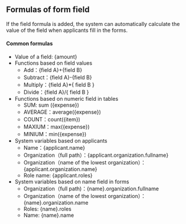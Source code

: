 ## Formulas of form field
If the field formula is added, the system can automatically calculate the value of the field when applicants fill in the forms.
#### Common formulas
- Value of a field: {amount}
- Functions based on field values
  - Add：{field A}+{field B}
  - Subtract：{field A}-{field B}
  - Multiply：{field A}*{ field B }
  - Divide：{field A}/{ field B }
- Functions based on numeric field in tables
  - SUM: sum ({expense})
  - AVERAGE：average({expense})
  - COUNT：count({item})
  - MAXIUM：max({expense})
  - MINIUM：min({expense})
- System variables based on applicants
  - Name：{applicant.name}
  - Organization（full path）：{applicant.organization.fullname}
  - Organization（name of the lowest organization）：{applicant.organization.name}
  - Role name: {applicant.roles}
- System variables based on name field in forms
  - Organization（full path)：{name}.organization.fullname
  - Organization（name of the lowest organization）：{name}.organization.name
  - Roles: {name}.roles
  - Name: {name}.name



